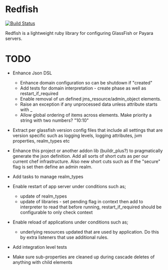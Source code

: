 # Redfish

[![Build Status](https://secure.travis-ci.org/realityforge/redfish.png?branch=master)](http://travis-ci.org/realityforge/redfish)

Redfish is a lightweight ruby library for configuring GlassFish or Payara servers.

# TODO

* Enhance Json DSL
    * Enhance domain configuration so can be shutdown if "created"
    * Add tests for domain interpretation - create phase as well as restart_if_required
    * Enable removal of un defined jms_resource/admin_object elements.
    * Raise an exception if any unprocessed data unless attribute starts with _
    * Allow global ordering of items across elements. Make priority a string with two numbers? "10:10"

* Extract per glassfish version config files that include all settings that are version specific such as
  logging levels, logging attributes, jvm properties, realm_types etc

* Enhance this project or another addon lib (buildr_plus?) to pragmatically generate the json definition.
  Add all sorts of short cuts as per our current chef infrastructure. Also new short cuts such as if the
  "secure" flag is set then define an admin realm.

* Add tasks to manage realm_types

* Enable restart of app server under conditions such as;
    * update of realm_types
    * update of libraries - set pending flag in context then add to interpreter to read that before running, restart_if_required should be configurable to only check context

* Enable reload of applications under conditions such as;
  - underlying resources updated that are used by application. Do this by extra listeners that use additional rules.

* Add integration level tests

* Make sure sub-properties are cleaned up during cascade deletes of anything with child elements
